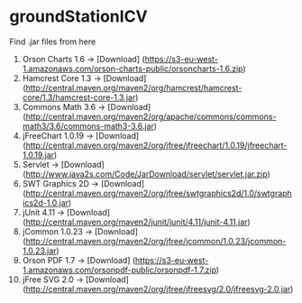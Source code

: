 # groundStationICV


Find .jar files from here

1. Orson Charts 1.6 -> [Download] (https://s3-eu-west-1.amazonaws.com/orson-charts-public/orsoncharts-1.6.zip)
2. Hamcrest Core 1.3 -> [Download] (http://central.maven.org/maven2/org/hamcrest/hamcrest-core/1.3/hamcrest-core-1.3.jar)
3. Commons Math 3.6 -> [Download] (http://central.maven.org/maven2/org/apache/commons/commons-math3/3.6/commons-math3-3.6.jar)
4. jFreeChart 1.0.19 -> [Download] (http://central.maven.org/maven2/org/jfree/jfreechart/1.0.19/jfreechart-1.0.19.jar)
5. Servlet -> [Download] (http://www.java2s.com/Code/JarDownload/servlet/servlet.jar.zip)
6. SWT Graphics 2D -> [Download] (http://central.maven.org/maven2/org/jfree/swtgraphics2d/1.0/swtgraphics2d-1.0.jar)
7. jUnit 4.11 -> [Download] (http://central.maven.org/maven2/junit/junit/4.11/junit-4.11.jar)
8. jCommon 1.0.23 -> [Download] (http://central.maven.org/maven2/org/jfree/jcommon/1.0.23/jcommon-1.0.23.jar)
9. Orson PDF 1.7 -> [Download] (https://s3-eu-west-1.amazonaws.com/orsonpdf-public/orsonpdf-1.7.zip)
10. jFree SVG 2.0 -> [Download] (http://central.maven.org/maven2/org/jfree/jfreesvg/2.0/jfreesvg-2.0.jar)
